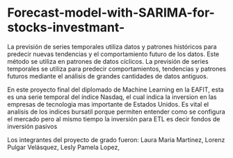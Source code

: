 # Forecast-model-with-SARIMA-for-stocks-investmant-

La previsión de series temporales utiliza datos y patrones históricos para predecir nuevas tendencias y el comportamiento futuro de los datos. Este método se utiliza en patrones de datos cíclicos. La previsión de series temporales se utiliza para predecir comportamientos, tendencias y patrones futuros mediante el análisis de grandes cantidades de datos antiguos.

En este proyecto final del diplomado de Machine Learning en la EAFIT, esta es una serie temporal del índice Nasdaq, el cual indica la inversion en las empresas de tecnologia mas importante de Estados Unidos. Es vital el analisis de los indices bursatil porque permiten entender como se configura el mercado pero al mismo tiempo la inversión para ETL es decir fondos de inversión pasivos

Los integrantes del proyecto de grado fueron: 
Laura Maria Martinez,
Lorenz Pulgar Velásquez,
Lesly Pamela Lopez,
